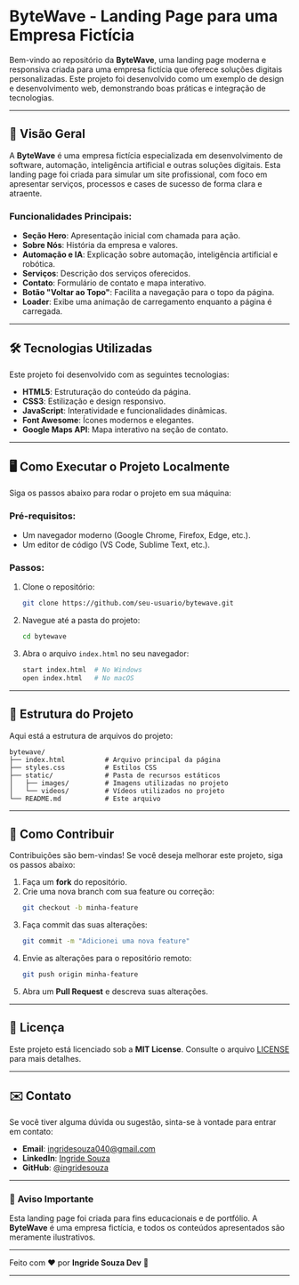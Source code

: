 # ByteWave - Landing Page para uma Empresa Fictícia

Bem-vindo ao repositório da **ByteWave**, uma landing page moderna e responsiva criada para uma empresa fictícia que oferece soluções digitais personalizadas. Este projeto foi desenvolvido como um exemplo de design e desenvolvimento web, demonstrando boas práticas e integração de tecnologias.

---

## 🚀 Visão Geral

A **ByteWave** é uma empresa fictícia especializada em desenvolvimento de software, automação, inteligência artificial e outras soluções digitais. Esta landing page foi criada para simular um site profissional, com foco em apresentar serviços, processos e cases de sucesso de forma clara e atraente.

### Funcionalidades Principais:
- **Seção Hero**: Apresentação inicial com chamada para ação.
- **Sobre Nós**: História da empresa e valores.
- **Automação e IA**: Explicação sobre automação, inteligência artificial e robótica.
- **Serviços**: Descrição dos serviços oferecidos.
- **Contato**: Formulário de contato e mapa interativo.
- **Botão "Voltar ao Topo"**: Facilita a navegação para o topo da página.
- **Loader**: Exibe uma animação de carregamento enquanto a página é carregada.

---

## 🛠️ Tecnologias Utilizadas

Este projeto foi desenvolvido com as seguintes tecnologias:

- **HTML5**: Estruturação do conteúdo da página.
- **CSS3**: Estilização e design responsivo.
- **JavaScript**: Interatividade e funcionalidades dinâmicas.
- **Font Awesome**: Ícones modernos e elegantes.
- **Google Maps API**: Mapa interativo na seção de contato.

---

## 🖥️ Como Executar o Projeto Localmente

Siga os passos abaixo para rodar o projeto em sua máquina:

### Pré-requisitos:
- Um navegador moderno (Google Chrome, Firefox, Edge, etc.).
- Um editor de código (VS Code, Sublime Text, etc.).

### Passos:
1. Clone o repositório:
   ```bash
   git clone https://github.com/seu-usuario/bytewave.git
   ```
2. Navegue até a pasta do projeto:
   ```bash
   cd bytewave
   ```
3. Abra o arquivo `index.html` no seu navegador:
   ```bash
   start index.html  # No Windows
   open index.html   # No macOS
   ```

---

## 🎨 Estrutura do Projeto

Aqui está a estrutura de arquivos do projeto:

```
bytewave/
├── index.html          # Arquivo principal da página
├── styles.css          # Estilos CSS
├── static/             # Pasta de recursos estáticos
│   ├── images/         # Imagens utilizadas no projeto
│   └── videos/         # Vídeos utilizados no projeto
└── README.md           # Este arquivo
```

---

## 🧩 Como Contribuir

Contribuições são bem-vindas! Se você deseja melhorar este projeto, siga os passos abaixo:

1. Faça um **fork** do repositório.
2. Crie uma nova branch com sua feature ou correção:
   ```bash
   git checkout -b minha-feature
   ```
3. Faça commit das suas alterações:
   ```bash
   git commit -m "Adicionei uma nova feature"
   ```
4. Envie as alterações para o repositório remoto:
   ```bash
   git push origin minha-feature
   ```
5. Abra um **Pull Request** e descreva suas alterações.

---

## 📄 Licença

Este projeto está licenciado sob a **MIT License**. Consulte o arquivo [LICENSE](LICENSE) para mais detalhes.

---

## ✉️ Contato

Se você tiver alguma dúvida ou sugestão, sinta-se à vontade para entrar em contato:

- **Email**: ingridesouza040@gmail.com
- **LinkedIn**: [Ingride Souza](https://www.linkedin.com/in/ingride-souza-a21a4518a/)
- **GitHub**: [@ingridesouza](https://github.com/ingridesouza)

---

### 🚨 **Aviso Importante**
Esta landing page foi criada para fins educacionais e de portfólio. A **ByteWave** é uma empresa fictícia, e todos os conteúdos apresentados são meramente ilustrativos.

---

Feito com ❤️ por **Ingride Souza Dev** 🚀

---